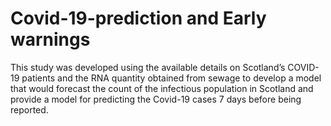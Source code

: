 # Covid-19-prediction and Early warnings
This study was developed using the available details on Scotland’s COVID-19 patients and the RNA quantity obtained from sewage to develop a model that would forecast the count of the infectious population in Scotland and provide a model for predicting the Covid-19 cases 7 days before being reported.
